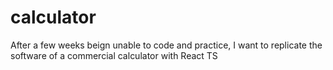 # calculator
After a few weeks beign unable to code and practice, I want to replicate the software of a commercial calculator with React TS

